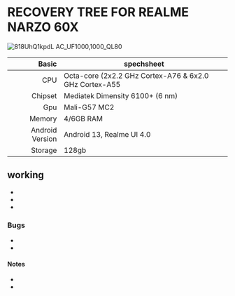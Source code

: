 # RECOVERY TREE FOR REALME NARZO 60X

![818UhQ1kpdL _AC_UF1000,1000_QL80_](https://github.com/DH-HEART048/twrp_rmx3782/assets/137413988/c1bcb9c5-809f-4505-8f2b-20d30a965d6a)

| Basic         | spechsheet |
|--------------:|-----------|
|CPU            | Octa-core (2x2.2 GHz Cortex-A76 & 6x2.0 GHz Cortex-A55|
|Chipset        | Mediatek Dimensity 6100+ (6 nm)   |
|Gpu            | Mali-G57 MC2     |
|Memory         |4/6GB RAM
|Android Version|Android 13, Realme UI 4.0|
|Storage        |128gb|

## working
-
-
-
### Bugs
-
-
#### Notes
-
-
